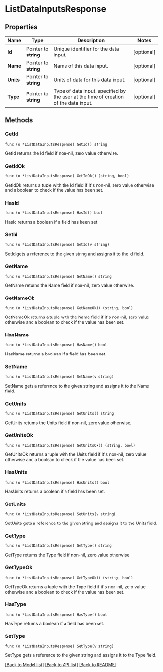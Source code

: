 # ListDataInputsResponse

## Properties

Name | Type | Description | Notes
------------ | ------------- | ------------- | -------------
**Id** | Pointer to **string** | Unique identifier for the data input. | [optional] 
**Name** | Pointer to **string** | Name of this data input. | [optional] 
**Units** | Pointer to **string** | Units of data for this data input. | [optional] 
**Type** | Pointer to **string** | Type of data input, specified by the user at the time of creation of the data input. | [optional] 

## Methods

### GetId

`func (o *ListDataInputsResponse) GetId() string`

GetId returns the Id field if non-nil, zero value otherwise.

### GetIdOk

`func (o *ListDataInputsResponse) GetIdOk() (string, bool)`

GetIdOk returns a tuple with the Id field if it's non-nil, zero value otherwise
and a boolean to check if the value has been set.

### HasId

`func (o *ListDataInputsResponse) HasId() bool`

HasId returns a boolean if a field has been set.

### SetId

`func (o *ListDataInputsResponse) SetId(v string)`

SetId gets a reference to the given string and assigns it to the Id field.

### GetName

`func (o *ListDataInputsResponse) GetName() string`

GetName returns the Name field if non-nil, zero value otherwise.

### GetNameOk

`func (o *ListDataInputsResponse) GetNameOk() (string, bool)`

GetNameOk returns a tuple with the Name field if it's non-nil, zero value otherwise
and a boolean to check if the value has been set.

### HasName

`func (o *ListDataInputsResponse) HasName() bool`

HasName returns a boolean if a field has been set.

### SetName

`func (o *ListDataInputsResponse) SetName(v string)`

SetName gets a reference to the given string and assigns it to the Name field.

### GetUnits

`func (o *ListDataInputsResponse) GetUnits() string`

GetUnits returns the Units field if non-nil, zero value otherwise.

### GetUnitsOk

`func (o *ListDataInputsResponse) GetUnitsOk() (string, bool)`

GetUnitsOk returns a tuple with the Units field if it's non-nil, zero value otherwise
and a boolean to check if the value has been set.

### HasUnits

`func (o *ListDataInputsResponse) HasUnits() bool`

HasUnits returns a boolean if a field has been set.

### SetUnits

`func (o *ListDataInputsResponse) SetUnits(v string)`

SetUnits gets a reference to the given string and assigns it to the Units field.

### GetType

`func (o *ListDataInputsResponse) GetType() string`

GetType returns the Type field if non-nil, zero value otherwise.

### GetTypeOk

`func (o *ListDataInputsResponse) GetTypeOk() (string, bool)`

GetTypeOk returns a tuple with the Type field if it's non-nil, zero value otherwise
and a boolean to check if the value has been set.

### HasType

`func (o *ListDataInputsResponse) HasType() bool`

HasType returns a boolean if a field has been set.

### SetType

`func (o *ListDataInputsResponse) SetType(v string)`

SetType gets a reference to the given string and assigns it to the Type field.


[[Back to Model list]](../README.md#documentation-for-models) [[Back to API list]](../README.md#documentation-for-api-endpoints) [[Back to README]](../README.md)


